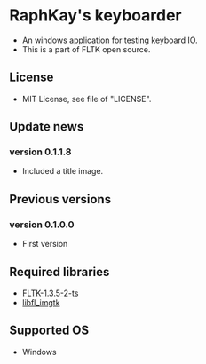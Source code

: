 # RaphKay's keyboarder

* An windows application for testing keyboard IO.
* This is a part of FLTK open source.

## License

* MIT License, see file of "LICENSE".

## Update news

### version 0.1.1.8

* Included a title image.

## Previous versions

### version 0.1.0.0

* First version

## Required libraries

* [FLTK-1.3.5-2-ts](https://github.com/rageworx/fltk-1.3.5-2-ts)
* [libfl_imgtk](https://github.com/rageworx/fl_imgtk)
  
## Supported OS

* Windows
